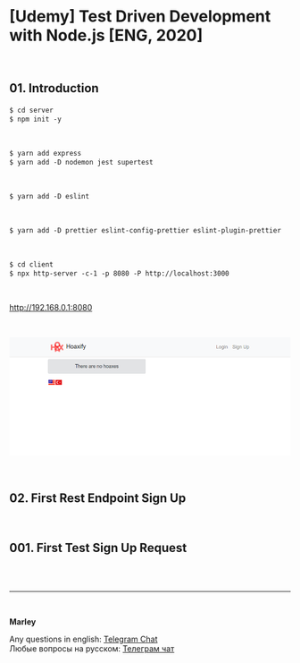 # [Udemy] Test Driven Development with Node.js [ENG, 2020]

<br/>

## 01. Introduction

    $ cd server
    $ npm init -y

<br/>

    $ yarn add express
    $ yarn add -D nodemon jest supertest

<br/>

    $ yarn add -D eslint

<br/>

    $ yarn add -D prettier eslint-config-prettier eslint-plugin-prettier

<br/>

    $ cd client
    $ npx http-server -c-1 -p 8080 -P http://localhost:3000

<br/>

http://192.168.0.1:8080

<br/>

![Application](/img/pic-m01-p01.png?raw=true)

<br/>

## 02. First Rest Endpoint Sign Up

<br/>

## 001. First Test Sign Up Request

<br/><br/>

---

<br/>

**Marley**

Any questions in english: <a href="https://jsdev.org/chat/">Telegram Chat</a>  
Любые вопросы на русском: <a href="https://jsdev.ru/chat/">Телеграм чат</a>
